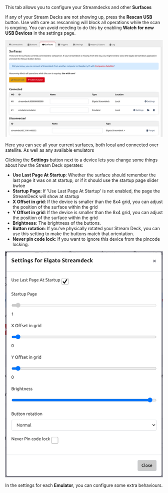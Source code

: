 This tab allows you to configure your Streamdecks and other **Surfaces**

If any of your Stream Decks are not showing up, press the **Rescan USB** button. Use with care as rescanning will block all operations while the scan is ongoing. You can avoid needing to do this by enabling **Watch for new USB Devices** in the settings page.

![Surfaces](images/surfaces.png?raw=true 'Surfaces')

Here you can see all your current surfaces, both local and connected over satellite. As well as any available emulators

Clicking the **Settings** button next to a device lets you change some things about how the Stream Deck operates:

- **Use Last Page At Startup**: Whether the surface should remember the last page it was on at startup, or if it should use the startup page slider bwloe
- **Startup Page**: If 'Use Last Page At Startup' is not enabled, the page the StreamDeck will show at startup
- **X Offset in grid**: If the device is smaller than the 8x4 grid, you can adjust the position of the surface within the grid
- **Y Offset in grid**: If the device is smaller than the 8x4 grid, you can adjust the position of the surface within the grid
- **Brightness**: The brightness of the buttons.
- **Button rotation**: If you've physically rotated your Stream Deck, you can use this setting to make the buttons match that orientation.
- **Never pin code lock**: If you want to ignore this device from the pincode locking.

![Surface Settings](images/surface-settings.png?raw=true 'Surface Settings')

In the settings for each **Emulator**, you can configure some extra behaviours.
